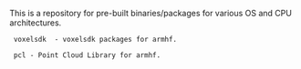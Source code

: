This is a repository for pre-built binaries/packages for various OS and CPU architectures.

     voxelsdk  - voxelsdk packages for armhf.

     pcl - Point Cloud Library for armhf.
